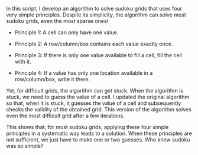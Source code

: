 In this script, I develop an algorithm to solve sudoku grids that uses four very simple principles. Despite its simplicity, the algorithm can solve most sudoku grids, even the most sparse ones!

- Principle 1: A cell can only have one value.

- Principle 2: A row/column/box contains each value exactly once.

- Principle 3: If there is only one value available to fill a cell, fill the cell with it.

- Principle 4: If a value has only one location available in a row/column/box, write it there.

Yet, for difficult grids, the algorithm can get stuck. When the algorithm is stuck, we need to guess the value of a cell. I updated the original algorithm so that, when it is stuck, it guesses the value of a cell and subsequently checks the validity of the obtained grid. This version of the algorithm solves even the most difficult grid after a few iterations.

This shows that, for most sudoku grids, applying these four simple principles in a systematic way leads to a solution. When these principles are not sufficient, we just have to make one or two guesses. Who knew sudoku was so simple?

